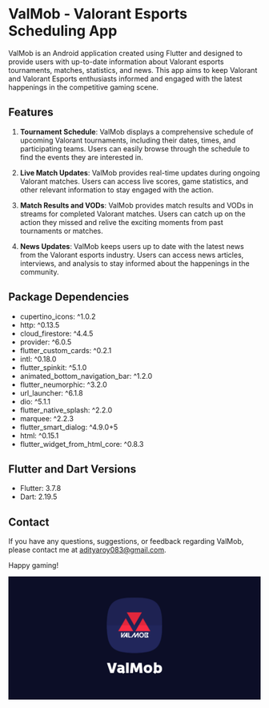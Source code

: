 # ValMob - Valorant Esports Scheduling App

ValMob is an Android application created using Flutter and designed to provide users with up-to-date information about Valorant esports tournaments, matches, statistics, and news. This app aims to keep Valorant and Valorant Esports enthusiasts informed and engaged with the latest happenings in the competitive gaming scene.

## Features

1. **Tournament Schedule**: ValMob displays a comprehensive schedule of upcoming Valorant tournaments, including their dates, times, and participating teams. Users can easily browse through the schedule to find the events they are interested in.

2. **Live Match Updates**: ValMob provides real-time updates during ongoing Valorant matches. Users can access live scores, game statistics, and other relevant information to stay engaged with the action.

3. **Match Results and VODs**: ValMob provides match results and VODs in streams for completed Valorant matches. Users can catch up on the action they missed and relive the exciting moments from past tournaments or matches.

4. **News Updates**: ValMob keeps users up to date with the latest news from the Valorant esports industry. Users can access news articles, interviews, and analysis to stay informed about the happenings in the community.

## Package Dependencies

- cupertino_icons: ^1.0.2
- http: ^0.13.5
- cloud_firestore: ^4.4.5
- provider: ^6.0.5
- flutter_custom_cards: ^0.2.1
- intl: ^0.18.0
- flutter_spinkit: ^5.1.0
- animated_bottom_navigation_bar: ^1.2.0
- flutter_neumorphic: ^3.2.0
- url_launcher: ^6.1.8
- dio: ^5.1.1
- flutter_native_splash: ^2.2.0
- marquee: ^2.2.3
- flutter_smart_dialog: ^4.9.0+5
- html: ^0.15.1
- flutter_widget_from_html_core: ^0.8.3

## Flutter and Dart Versions

- Flutter: 3.7.8
- Dart: 2.19.5

## Contact

If you have any questions, suggestions, or feedback regarding ValMob, please contact me at adityaroy083@gmail.com.

Happy gaming!

![image info](./readme_logo.png)